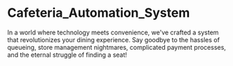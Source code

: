 # Cafeteria_Automation_System
In a world where technology meets convenience, we've crafted a system that revolutionizes your dining experience. Say goodbye to the hassles of queueing, store management nightmares, complicated payment processes, and the eternal struggle of finding a seat!
